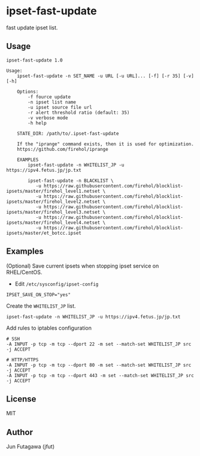 # ipset-fast-update

fast update ipset list.

## Usage

```
ipset-fast-update 1.0

Usage:
    ipset-fast-update -n SET_NAME -u URL [-u URL]... [-f] [-r 35] [-v] [-h]

    Options:
        -f fource update
        -n ipset list name
        -u ipset source file url
        -r alert threshold ratio (default: 35)
        -v verbose mode
        -h help

    STATE_DIR: /path/to/.ipset-fast-update

    If the "iprange" command exists, then it is used for optimization.
    https://github.com/firehol/iprange

    EXAMPLES
        ipset-fast-update -n WHITELIST_JP -u https://ipv4.fetus.jp/jp.txt

        ipset-fast-update -n BLACKLIST \
           -u https://raw.githubusercontent.com/firehol/blocklist-ipsets/master/firehol_level1.netset \
           -u https://raw.githubusercontent.com/firehol/blocklist-ipsets/master/firehol_level2.netset \
           -u https://raw.githubusercontent.com/firehol/blocklist-ipsets/master/firehol_level3.netset \
           -u https://raw.githubusercontent.com/firehol/blocklist-ipsets/master/firehol_level4.netset \
           -u https://raw.githubusercontent.com/firehol/blocklist-ipsets/master/et_botcc.ipset
```

## Examples

(Optional) Save current ipsets when stopping ipset service on RHEL/CentOS.

- Edit `/etc/sysconfig/ipset-config`

```
IPSET_SAVE_ON_STOP="yes"
```

Create the `WHITELIST_JP` list.

```
ipset-fast-update -n WHITELIST_JP -u https://ipv4.fetus.jp/jp.txt
```

Add rules to iptables configuration

```
# SSH
-A INPUT -p tcp -m tcp --dport 22 -m set --match-set WHITELIST_JP src -j ACCEPT

# HTTP/HTTPS
-A INPUT -p tcp -m tcp --dport 80 -m set --match-set WHITELIST_JP src -j ACCEPT
-A INPUT -p tcp -m tcp --dport 443 -m set --match-set WHITELIST_JP src -j ACCEPT
```

## License

MIT

## Author

Jun Futagawa (jfut)

